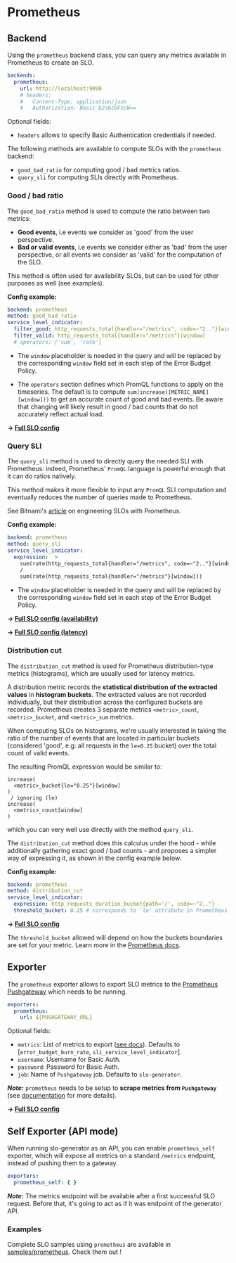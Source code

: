 # Prometheus

## Backend

Using the `prometheus` backend class, you can query any metrics available in
Prometheus to create an SLO.

```yaml
backends:
  prometheus:
    url: http://localhost:9090
    # headers:
    #   Content-Type: application/json
    #   Authorization: Basic b2s6cGFzcW==
```

Optional fields:
* `headers` allows to specify Basic Authentication credentials if needed.

The following methods are available to compute SLOs with the `prometheus`
backend:

* `good_bad_ratio` for computing good / bad metrics ratios.
* `query_sli` for computing SLIs directly with Prometheus.

### Good / bad ratio

The `good_bad_ratio` method is used to compute the ratio between two metrics:

- **Good events**, i.e events we consider as 'good' from the user perspective.
- **Bad or valid events**, i.e events we consider either as 'bad' from the user
perspective, or all events we consider as 'valid' for the computation of the
SLO.

This method is often used for availability SLOs, but can be used for other
purposes as well (see examples).

**Config example:**

```yaml
backend: prometheus
method: good_bad_ratio
service_level_indicator:
  filter_good: http_requests_total{handler="/metrics", code=~"2.."}[window]
  filter_valid: http_requests_total{handler="/metrics"}[window]
  # operators: ['sum', 'rate']
```
* The `window` placeholder is needed in the query and will be replaced by the
corresponding `window` field set in each step of the Error Budget Policy.

* The `operators` section defines which PromQL functions to apply on the
timeseries. The default is to compute `sum(increase([METRIC_NAME][window]))` to
get an accurate count of good and bad events. Be aware that changing will likely
result in good / bad counts that do not accurately reflect actual load.

**&rightarrow; [Full SLO config](../../samples/prometheus/slo_prom_metrics_availability_ratio.yaml)**


### Query SLI

The `query_sli` method is used to directly query the needed SLI with Prometheus:
indeed, Prometheus' `PromQL` language is powerful enough that it can do ratios
natively.

This method makes it more flexible to input any `PromQL` SLI computation and
eventually reduces the number of queries made to Prometheus.

See Bitnami's [article](https://engineering.bitnami.com/articles/implementing-slos-using-prometheus.html)
on engineering SLOs with Prometheus.

**Config example:**

```yaml
backend: prometheus
method: query_sli
service_level_indicator:
  expression:  >
    sum(rate(http_requests_total{handler="/metrics", code=~"2.."}[window]))
    /
    sum(rate(http_requests_total{handler="/metrics"}[window]))
```
* The `window` placeholder is needed in the query and will be replaced by the
corresponding `window` field set in each step of the Error Budget Policy.

**&rightarrow; [Full SLO config (availability)](../../samples/prometheus/slo_prom_metrics_availability_query_sli.yaml)**

**&rightarrow; [Full SLO config (latency)](../../samples/prometheus/slo_prom_metrics_latency_query_sli.yaml)**

### Distribution cut

The `distribution_cut` method is used for Prometheus distribution-type metrics (histograms), which are usually used for latency metrics.

A distribution metric records the **statistical distribution of the extracted
values** in **histogram buckets**. The extracted values are not recorded
individually, but their distribution across the configured buckets are recorded.
Prometheus creates 3 separate metrics `<metric>_count`, `<metric>_bucket`,
and `<metric>_sum` metrics.

When computing SLOs on histograms, we're usually interested in
taking the ratio of the number of events that are located in particular buckets
(considered 'good', e.g: all requests in the `le=0.25` bucket) over the total
count of valid events.

The resulting PromQL expression would be similar to:
```
increase(
  <metric>_bucket{le="0.25"}[window]
)
 / ignoring (le)
increase(
  <metric>_count[window]
)
```
which you can very well use directly with the method `query_sli`.

The `distribution_cut` method does this calculus under the hood - while
additionally gathering exact good / bad counts - and proposes a simpler way of
expressing it, as shown in the config example below.

**Config example:**
```yaml
backend: prometheus
method: distribution_cut
service_level_indicator:
  expression: http_requests_duration_bucket{path='/', code=~"2.."}
  threshold_bucket: 0.25 # corresponds to 'le' attribute in Prometheus histograms
```
**&rightarrow; [Full SLO config](../../samples/prometheus/slo_prom_metrics_latency_distribution_cut.yaml)**

The `threshold_bucket` allowed  will depend on how the buckets boundaries are
set for your metric. Learn more in the [Prometheus docs](https://prometheus.io/docs/concepts/metric_types/#histogram).


## Exporter

The `prometheus` exporter allows to export SLO metrics to the
[Prometheus Pushgateway](https://prometheus.io/docs/practices/pushing/) which
needs to be running.

```yaml
exporters:
  prometheus:
    url: ${PUSHGATEWAY_URL}
```

Optional fields:
  * `metrics`: List of metrics to export ([see docs](../shared/metrics.md)). Defaults to [`error_budget_burn_rate`, `sli_service_level_indicator`].
  * `username`: Username for Basic Auth.
  * `password`: Password for Basic Auth.
  * `job`: Name of `Pushgateway` job. Defaults to `slo-generator`.

***Note:*** `prometheus` needs to be setup to **scrape metrics from `Pushgateway`**
(see [documentation](https://github.com/prometheus/pushgateway) for more details).

**&rightarrow; [Full SLO config](../../samples/prometheus/slo_prom_metrics_availability_query_sli.yaml)**

## Self Exporter (API mode)

When running slo-generator as an API, you can enable `prometheus_self` exporter, which will
expose all metrics on a standard `/metrics` endpoint, instead of pushing them to a gateway.

```yaml
exporters:
  prometheus_self: { }
```

***Note:*** The metrics endpoint will be available after a first successful SLO request.
Before that, it's going to act as if it was endpoint of the generator API.

### Examples

Complete SLO samples using `prometheus` are available in
[samples/prometheus](../../samples/prometheus). Check them out !
